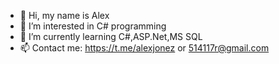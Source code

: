 - 👋 Hi, my name is Alex
- 👀 I’m interested in C# programming
- 🌱 I’m currently learning C#,ASP.Net,MS SQL
- 📫 Contact me: https://t.me/alexjonez or 514117r@gmail.com

<!---
AlexJones16/AlexJones16 is a ✨ special ✨ repository because its `README.md` (this file) appears on your GitHub profile.
You can click the Preview link to take a look at your changes.
--->
